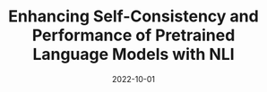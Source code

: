 ---
title: "Enhancing Self-Consistency and Performance of Pretrained Language Models with NLI"

authors:
- Eric Mitchell
- Joseph J. Noh
- Siyan Li
- William S. Armstrong
- Ananth Agarwal
- Patrick Liu
- Chelsea Finn
- Christopher D. Manning

date: "2022-10-01"

publication: "EMNLP (Oral)"

links:
    paper: https://aclanthology.org/2022.emnlp-main.115.pdf
    code: https://github.com/eric-mitchell/concord
    website: https://ericmitchell.ai/emnlp-2022-concord/
---